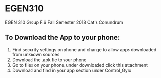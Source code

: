 # EGEN310
EGEN 310 Group F.6 Fall Semester 2018 Cat's Conundrum


## To Download the App to your phone:
  1) Find security settings on phone and change to allow apps downloaded from unknown sources
  2) Download the .apk fie to your phone
  3) Go to files on your phone, under downloaded click this attachment
  4) Download and find in your app section under Control_Gyro
 
